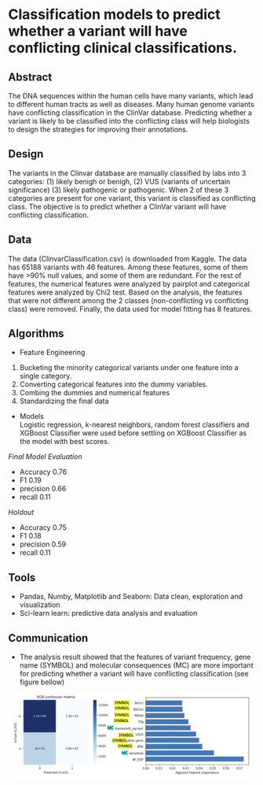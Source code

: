 # Classification models to predict whether a variant will have conflicting clinical classifications.

## Abstract

The DNA sequences within the human cells have many variants, which lead to different human tracts as well as diseases. Many human genome variants have conflicting classification in the ClinVar database. Predicting whether a variant is likely to be classified into the conflicting class will help biologists to design the strategies for improving their annotations.

## Design

The variants in the Clinvar database are manually classified by labs into 3 categories: (1) likely benigh or benigh, (2) VUS (variants of uncertain significance) (3) likely pathogenic or pathogenic. When 2 of these 3 categories are present for one variant, this variant is classified as conflicting class.  The objective is to predict whether a ClinVar variant will have conflicting classification.

## Data

The data (ClinvarClassification.csv) is downloaded from Kaggle. The data has 65188 variants with 46 features. Among these features, some of them have >90% null values, and some of them are redundant. For the rest of features, the numerical features were analyzed by pairplot and categorical features were analyzed by Chi2 test. Based on the analysis, the features that were not different among the 2 classes (non-conflicting vs conflicting class) were removed. Finally, the data used for model fitting has 8 features.  

## Algorithms

* Feature Engineering
1.  Bucketing the minority categorical variants under one feature into a single category.
2.	Converting categorical features into the dummy variables.
3.	Combing the dummies and numerical features 
4.	Standardizing the final data

* Models <br>
Logistic regression, k-nearest neighbors, random forest classifiers and XGBoost Classifier were used before settling on XGBoost Classifier as the model with best scores.

*Final Model Evaluation* <br>
* Accuracy 0.76
* F1 0.19
* precision 0.66
* recall 0.11

*Holdout* <br>
* Accuracy 0.75
* F1 0.18
* precision 0.59
* recall 0.11

## Tools
*	Pandas, Numby, Matplotlib and Seaborn: Data clean, exploration and visualization
*	Sci-learn learn: predictive data analysis and evaluation


## Communication
* The analysis result showed that the features of variant frequency, gene name (SYMBOL) and molecular consequences (MC) are more important for predicting whether a variant will have conflicting classification (see figure bellow)

![alt text](https://github.com/chiouNT/Classification/blob/main/Images/importance.png)

